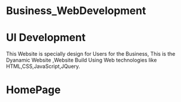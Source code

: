 # Business_WebDevelopment
# UI Development

This Website is specially design for Users for the Business, This is the Dyanamic Website ,Website Build Using Web technologies like HTML,CSS,JavaScript,JQuery.

# HomePage #

